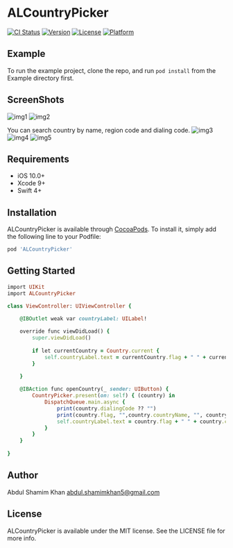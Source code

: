 # ALCountryPicker

[![CI Status](https://img.shields.io/travis/abdul.shamimkhan5@gmail.com/ALCountryPicker.svg?style=flat)](https://travis-ci.org/abdul.shamimkhan5@gmail.com/ALCountryPicker)
[![Version](https://img.shields.io/cocoapods/v/ALCountryPicker.svg?style=flat)](https://cocoapods.org/pods/ALCountryPicker)
[![License](https://img.shields.io/cocoapods/l/ALCountryPicker.svg?style=flat)](https://cocoapods.org/pods/ALCountryPicker)
[![Platform](https://img.shields.io/cocoapods/p/ALCountryPicker.svg?style=flat)](https://cocoapods.org/pods/ALCountryPicker)

## Example

To run the example project, clone the repo, and run `pod install` from the Example directory first.

## ScreenShots
![img1](https://user-images.githubusercontent.com/13666188/52888485-d08e6780-31a1-11e9-8143-a6d6d9595259.png) ![img2](https://user-images.githubusercontent.com/13666188/52888492-dab06600-31a1-11e9-8edb-d2c7ac8ea631.png)

You can search country by name, region code and dialing code.
![img3](https://user-images.githubusercontent.com/13666188/52888550-1814f380-31a2-11e9-8e67-59f6b88cad97.png) ![img4](https://user-images.githubusercontent.com/13666188/52888553-1c411100-31a2-11e9-8221-60f7d9fc4d0f.png) ![img5](https://user-images.githubusercontent.com/13666188/52888554-1d723e00-31a2-11e9-8e41-5aba218cef8a.png)


## Requirements
- iOS 10.0+
- Xcode 9+
- Swift 4+

## Installation

ALCountryPicker is available through [CocoaPods](https://cocoapods.org). To install
it, simply add the following line to your Podfile:

```ruby
pod 'ALCountryPicker'
```
## Getting Started
```ruby
import UIKit
import ALCountryPicker

class ViewController: UIViewController {

    @IBOutlet weak var countryLabel: UILabel!
    
    override func viewDidLoad() {
        super.viewDidLoad()
        
        if let currentCountry = Country.current {
            self.countryLabel.text = currentCountry.flag + " " + currentCountry.countryName +  " (\(String(describing: currentCountry.dialingCode ?? "")))"
        }
        
    }

    @IBAction func openCountry(_ sender: UIButton) {
        CountryPicker.present(on: self) { (country) in
            DispatchQueue.main.async {
                print(country.dialingCode ?? "")
                print(country.flag, "",country.countryName, "", country.countryCode)
                self.countryLabel.text = country.flag + " " + country.countryName +  " (\(String(describing: country.dialingCode ?? "")))"
            }
        }
    }
    
}
```

## Author
Abdul Shamim Khan
abdul.shamimkhan5@gmail.com

## License

ALCountryPicker is available under the MIT license. See the LICENSE file for more info.
